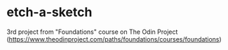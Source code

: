 # etch-a-sketch
3rd project from "Foundations" course on The Odin Project (https://www.theodinproject.com/paths/foundations/courses/foundations)
